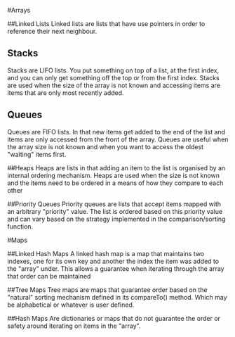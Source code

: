 #Arrays

##Linked Lists
Linked lists are lists that have use pointers in order to reference their next neighbour. 

## Stacks
Stacks are LIFO lists. You put something on top of a list, at the first index, and you can only get something off the top or from the first index. Stacks are used when the size of the array is not known and accessing items are items that are only most recently added.

## Queues
Queues are FIFO lists. In that new items get added to the end of the list and items are only accessed from the front of the array. Queues are useful when the array size is not known and when you want to access the oldest "waiting" items first.

##Heaps
Heaps are lists in that adding an item to the list is organised by an internal ordering mechanism. Heaps are used when the size is not known and the items need to be ordered in a means of how they compare to each other

##Priority Queues
Priority queues are lists that accept items mapped with an arbitrary 
"priority" value. The list is ordered based on this priority value and can vary based on the strategy implemented in the comparison/sorting function.

#Maps

##Linked Hash Maps
A linked hash map is a map that maintains two indexes, one for its own key and another the index the item was added to the "array" under. This allows a guarantee when iterating through the array that order can be maintained

##Tree Maps
Tree maps are maps that guarantee order based on the "natural" sorting mechanism defined in its compareTo() method. Which may be alphabetical or whatever is user defined.

##Hash Maps
Are dictionaries or maps that do not guarantee the order or safety around iterating on items in the "array".